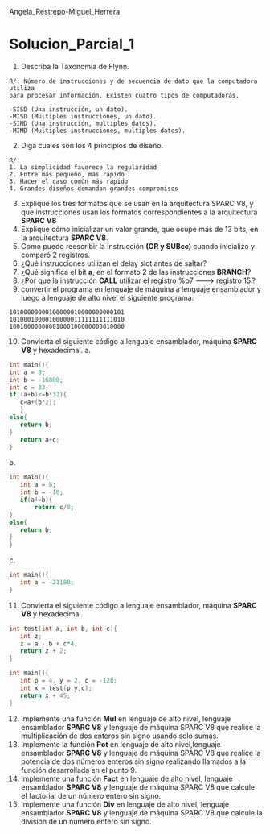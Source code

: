 Angela_Restrepo-Miguel_Herrera
 
# Solucion_Parcial_1

1. Describa la Taxonomía de Flynn.
```
R/: Número de instrucciones y de secuencia de dato que la computadora utiliza
para procesar información. Existen cuatro tipos de computadoras.

-SISD (Una instrucción, un dato).
-MISD (Multiples instrucciones, un dato).
-SIMD (Una instrucción, multiples datos).
-MIMD (Multiples instrucciones, multiples datos).
```
2. Diga cuales son los 4 principios de diseño.
```
R/:
1. La simplicidad favorece la regularidad
2. Entre más pequeño, más rápido
3. Hacer el caso común más rápido
4. Grandes diseños demandan grandes compromisos
```
3. Explique los tres formatos que se usan en la arquitectura SPARC V8, y que instrucciones usan los formatos correspondientes a la arquitectura **SPARC V8** 
4. Explique cómo inicializar un valor grande, que ocupe más de 13 bits, en la arquitectura **SPARC V8**.
5. Como puedo reescribir la instrucción **(OR y SUBcc)** cuando inicializo y  comparó 2 registros.
6. ¿Qué instrucciones utilizan el delay slot antes de saltar?
7. ¿Qué significa el bit **a**, en el formato 2 de las instrucciones **BRANCH**?
8. ¿Por que la instrucción **CALL** utilizar el registro %o7 ---> registro 15.?
9. convertir el programa en lenguaje de máquina a lenguaje ensamblador y luego a lenguaje de alto nivel el siguiente programa:
```
10100000000100000010000000000101
10100010000100000011111111111010
10010000000001000100000000010000
```
10. Convierta el siguiente código a lenguaje ensamblador, máquina **SPARC V8** y hexadecimal.
a.
 ```c
 int main(){
 int a = 8;
 int b = -16800;
 int c = 33; 
 if((a+b)<=b*32){
 	c=a+(b*2);
	}
else{
	return b;
}
	return a+c;
}
 ```

b.
 ```c
int main(){
	int a = 8;
	int b = -10;
	if(a!=b){
		return c/8;
}
else{
	return b;
}
}
```
c.
 ```c
int main(){
	int a = -21180;
}
```

11. Convierta el siguiente código a lenguaje ensamblador, máquina **SPARC V8** y hexadecimal.
 ```c
int test(int a, int b, int c){
	int z;
	z = a - b + c*4;
	return z + 2;
}

int main(){
	int p = 4, y = 2, c = -128;
	int x = test(p,y,c);
	return x + 45;
}
 ```
12. Implemente una función **Mul** en lenguaje de alto nivel, lenguaje ensamblador **SPARC V8** y lenguaje de máquina SPARC V8 que realice la multiplicación de dos enteros sin signo usando solo sumas.
13. Implemente la función **Pot** en lenguaje de alto nivel,lenguaje ensamblador **SPARC V8** y lenguaje de máquina SPARC V8 que realice la potencia de dos números enteros sin signo realizando llamados a la función desarrollada en el punto 9.
14. Implemente una función **Fact** en lenguaje de alto nivel, lenguaje ensamblador **SPARC V8** y lenguaje de máquina SPARC V8 que calcule el factorial de un número entero sin signo.
15. Implemente una función **Div** en lenguaje de alto nivel, lenguaje ensamblador **SPARC V8** y lenguaje de máquina SPARC V8 que calcule la division de un número entero sin signo.


